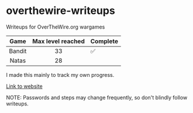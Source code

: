 # overthewire-writeups

Writeups for OverTheWire.org wargames

| Game   | Max level reached | Complete           |
|:------:|:-----------------:| ------------------ |
| Bandit | 33                | :white_check_mark: |
| Natas  | 28                |                    |

I made this mainly to track my own progress. 

[Link to website](https://overthewire.org/wargames/)

NOTE: Passwords and steps may change frequently, so don't blindly follow writeups.
